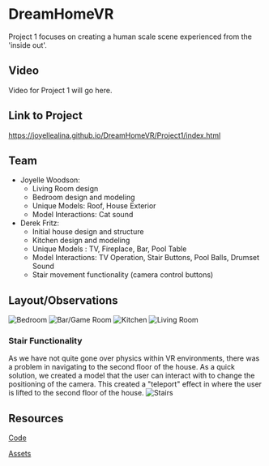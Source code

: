 # DreamHomeVR
Project 1 focuses on creating a human scale scene experienced from the 'inside out'.
## Video
Video for Project 1 will go here.
## Link to Project
https://joyellealina.github.io/DreamHomeVR/Project1/index.html
## Team
- Joyelle Woodson:
  * Living Room design
  * Bedroom design and modeling
  * Unique Models: Roof, House Exterior
  * Model Interactions: Cat sound
- Derek Fritz: 
  * Initial house design and structure
  * Kitchen design and modeling
  * Unique Models : TV, Fireplace, Bar, Pool Table
  * Model Interactions: TV Operation, Stair Buttons, Pool Balls, Drumset Sound
  * Stair movement functionality (camera control buttons)
  
## Layout/Observations
![Bedroom](../master/Project1/screenshots/bedroom.png)
![Bar/Game Room](../master/Project1/screenshots/game-bar-room.png)
![Kitchen](../master/Project1/screenshots/kitchen.png)
![Living Room](../master/Project1/screenshots/living-room.png)
### Stair Functionality
As we have not quite gone over physics within VR environments, there was a problem in navigating to the second floor of the house. As a quick solution, we created a model that the user can interact with to change the positioning of the camera. This created a "teleport" effect in where the user is lifted to the second floor of the house.
![Stairs](../master/Project1/screenshots/stair-functionality.png)
## Resources
[Code](https://github.com/joyellealina/DreamHomeVR/blob/master/Project1/index.html)

[Assets](https://github.com/joyellealina/DreamHomeVR/tree/master/Project1/assets)
